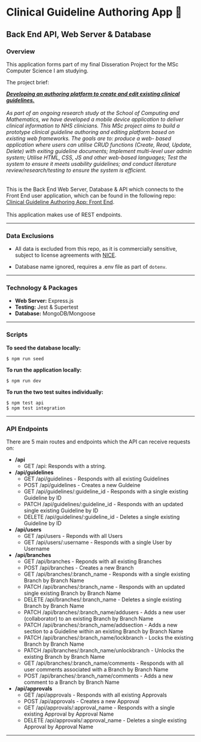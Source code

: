 # Clinical Guideline Authoring App 🏥

## Back End API, Web Server & Database

### Overview

This application forms part of my final Disseration Project for the MSc Computer Science I am studying.

The project brief:

<div>
<i>
<strong><u>Developing an authoring platform to create and edit existing clinical guidelines.</u></strong>
<br />
<br />
As part of an ongoing research study at the School of Computing and Mathematics, we have developed a mobile device application to deliver clinical information to NHS clinicians. This MSc project aims to build a prototype clinical guideline authoring and editing platform based on existing web frameworks. The goals are to: produce a web- based application where users can utilise CRUD functions (Create, Read, Update, Delete) with exiting guideline documents; Implement multi-level user admin system; Utilise HTML, CSS, JS and other web-based languages; Test the system to ensure it meets usability guidelines; and conduct literature review/research/testing to ensure the system is efficient.
</i>
</div>

<br />
<br />
This is the Back End Web Server, Database & API which connects to the Front End user application, which can be found in the following repo: <a href="https://github.com/leekli/clinical-guideline-app-FE">Clinical Guideline Authoring App: Front End</a>.
<br /><br />
This application makes use of REST endpoints.

<hr>

### Data Exclusions

- All data is excluded from this repo, as it is commercially sensitive, subject to license agreements with <a href="https://www.nice.org.uk/">NICE</a>.

- Database name ignored, requires a .env file as part of `dotenv`.

<hr>

### Technology & Packages

- <strong>Web Server:</strong> Express.js
- <strong>Testing:</strong> Jest & Supertest
- <strong>Database:</strong> MongoDB/Mongoose

<hr>

### Scripts

<strong>To seed the database locally:</strong>

```
$ npm run seed
```

<strong>To run the application locally:</strong>

```
$ npm run dev
```

<strong>To run the two test suites individually:</strong>

```
$ npm test api
$ npm test integration
```

<hr>

### API Endpoints

There are 5 main routes and endpoints which the API can receive requests on:

- **/api**
  - GET /api: Responds with a string.
- **/api/guidelines**
  - GET /api/guidelines - Responds with all existing Guidelines
  - POST /api/guidelines - Creates a new Guldeine
  - GET /api/guidelines/:guideline_id - Responds with a single existing Guideline by ID
  - PATCH /api/guidelines/:guideline_id - Responds with an updated single existing Guideline by ID
  - DELETE /api/guidelines/:guideline_id - Deletes a single existing Guideline by ID
- **/api/users**
  - GET /api/users - Reponds with all Users
  - GET /api/users/:username - Responds with a single User by Username
- **/api/branches**
  - GET /api/branches - Reponds with all existing Branches
  - POST /api/branches - Creates a new Branch
  - GET /api/branches/:branch_name - Responds with a single existing Branch by Branch Name
  - PATCH /api/branches/:branch_name - Responds with an updated single existing Branch by Branch Name
  - DELETE /api/branches/:branch_name - Deletes a single existing Branch by Branch Name
  - PATCH /api/branches/:branch_name/addusers - Adds a new user (collaborator) to an existing Branch by Branch Name
  - PATCH /api/branches/:branch_name/addsection - Adds a new section to a Guideline within an existing Branch by Branch Name
  - PATCH /api/branches/:branch_name/lockbranch - Locks the existing Branch by Branch Name
  - PATCH /api/branches/:branch_name/unlockbranch - Unlocks the existing Branch by Branch Name
  - GET /api/branches/:branch_name/comments - Responds with all user comments associated with a Branch by Branch Name
  - POST /api/branches/:branch_name/comments - Adds a new comment to a Branch by Branch Name
- **/api/approvals**
  - GET /api/approvals - Responds with all existing Approvals
  - POST /api/approvals - Creates a new Approval
  - GET /api/approvals/:approval_name - Responds with a single existing Approval by Approval Name
  - DELETE /api/approvals/:approval_name - Deletes a single existing Approval by Approval Name

<hr>
